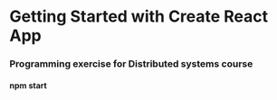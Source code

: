 # Getting Started with Create React App
### Programming exercise for Distributed systems course 

#### npm start